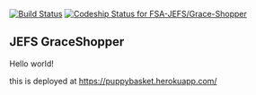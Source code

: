 [![Build Status](https://travis-ci.org/FSA-JEFS/Grace-Shopper.svg?branch=master)](https://travis-ci.org/FSA-JEFS/Grace-Shopper)
[ ![Codeship Status for FSA-JEFS/Grace-Shopper](https://app.codeship.com/projects/36821140-7e21-0135-ea08-26e3b4c1f623/status?branch=master)](https://app.codeship.com/projects/245926)

## JEFS GraceShopper

Hello world!

this is deployed at <https://puppybasket.herokuapp.com/>